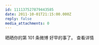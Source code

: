 ```yaml
---
id: 111137527879443585
date: 2011-10-01T21:15:00.000Z
reply: false
media_attachments: 0
---
```


晒晒你的第 101 条微博 好早的事了。 查看详情 ​​​​

